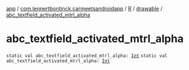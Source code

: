 [app](../../../index.md) / [com.lennertbontinck.carmeetsandroidapp](../../index.md) / [R](../index.md) / [drawable](index.md) / [abc_textfield_activated_mtrl_alpha](./abc_textfield_activated_mtrl_alpha.md)

# abc_textfield_activated_mtrl_alpha

`static val abc_textfield_activated_mtrl_alpha: `[`Int`](https://kotlinlang.org/api/latest/jvm/stdlib/kotlin/-int/index.html)
`static val abc_textfield_activated_mtrl_alpha: `[`Int`](https://kotlinlang.org/api/latest/jvm/stdlib/kotlin/-int/index.html)